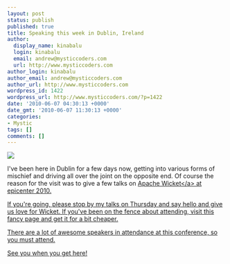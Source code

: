 ```yaml
---
layout: post
status: publish
published: true
title: Speaking this week in Dublin, Ireland
author:
  display_name: kinabalu
  login: kinabalu
  email: andrew@mysticcoders.com
  url: http://www.mysticcoders.com
author_login: kinabalu
author_email: andrew@mysticcoders.com
author_url: http://www.mysticcoders.com
wordpress_id: 1422
wordpress_url: http://www.mysticcoders.com/?p=1422
date: '2010-06-07 04:30:13 +0000'
date_gmt: '2010-06-07 11:30:13 +0000'
categories:
- Mystic
tags: []
comments: []
---
```

<p><img src="http:&#47;&#47;www.mysticcoders.com&#47;wp-content&#47;uploads&#47;2010&#47;06&#47;epicenter-logo.jpg" border="0" &#47;></p>
<p>I've been here in Dublin for a few days now, getting into various forms of mischief and driving all over the joint on the opposite end.  Of course the reason for the visit was to give a few talks on <a href="http:&#47;&#47;wicket.apache.org" target="_blank">Apache Wicket<&#47;a> at epicenter 2010.</p>
<p>If you're going, please stop by my talks on Thursday and say hello and give us love for Wicket.  If you've been on the fence about attending, visit this fancy page and get it for a bit cheaper.</p>
<p>There are a lot of awesome speakers in attendance at this conference, so you must attend.</p>
<p>See you when you get here!</p>
